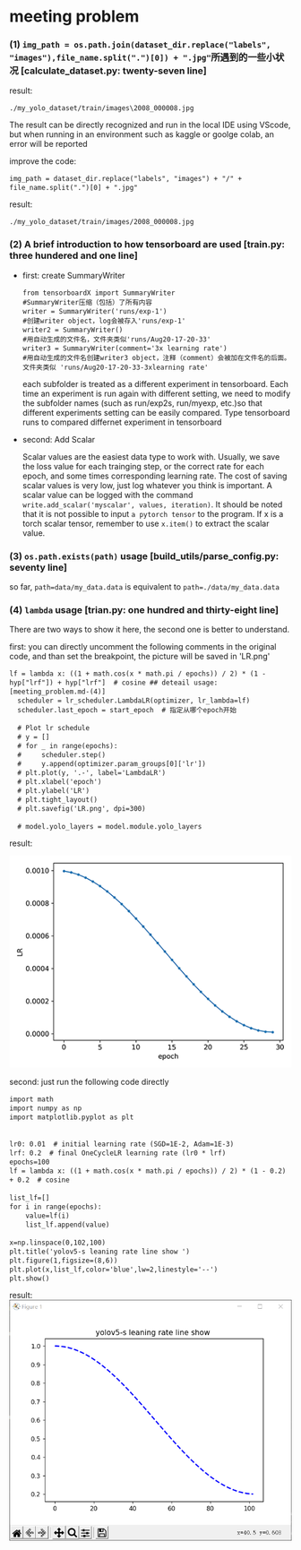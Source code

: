# meeting problem

### (1) `img_path = os.path.join(dataset_dir.replace("labels", "images"),file_name.split(".")[0]) + ".jpg"`所遇到的一些小状况 [calculate_dataset.py: twenty-seven line]

result:
  ```
  ./my_yolo_dataset/train/images\2008_000008.jpg
  ```
The result can be directly recognized and run in the local IDE using VScode, 
but when running in an environment such as kaggle or goolge colab, an error will be reported

improve the code:
  ```
  img_path = dataset_dir.replace("labels", "images") + "/" + file_name.split(".")[0] + ".jpg" 
  ```
result:
  ```
  ./my_yolo_dataset/train/images/2008_000008.jpg
  ```

### (2) A brief introduction to how tensorboard are used [train.py: three hundered and one line]

* first: create SummaryWriter
  ```
  from tensorboardX import SummaryWriter
  #SummaryWriter压缩（包括）了所有内容
  writer = SummaryWriter('runs/exp-1')
  #创建writer object，log会被存入'runs/exp-1'
  writer2 = SummaryWriter()
  #用自动生成的文件名，文件夹类似'runs/Aug20-17-20-33'
  writer3 = SummaryWriter(comment='3x learning rate')
  #用自动生成的文件名创建writer3 object，注释（comment）会被加在文件名的后面。文件夹类似 'runs/Aug20-17-20-33-3xlearning rate'
  ```
  each subfolder is treated as a different experiment in tensorboard. Each time an experiment is run again with different setting, we need to modify the subfolder       names (such as run/exp2s, run/myexp, etc.)so that different experiments setting can be easily compared. Type tensorboard runs to compared differnet experiment in       tensorboard

* second: Add Scalar
  
  Scalar values are the easiest data type to work with. Usually, we save the loss value for each trainging step, or the correct rate for each epoch, and some times corresponding learning rate. The cost of saving scalar values is very low, just log whatever you think is important. A scalar value can be logged with the command `write.add_scalar('myscalar', values, iteration)`. It should be noted that it is not possible to input `a pytorch tensor` to the program. If x is a torch scalar tensor, remember to use `x.item()` to extract the scalar value.
  
### (3) `os.path.exists(path)` usage [build_utils/parse_config.py: seventy line]
  so far, `path=data/my_data.data` is equivalent to `path=./data/my_data.data`
  
### (4) `lambda` usage [trian.py: one hundred and thirty-eight line]

There are two ways to show it here, the second one is better to understand.

first: you can directly uncomment the following comments in the original code, and than set the breakpoint, the picture will be saved in 'LR.png'
  ```
  lf = lambda x: ((1 + math.cos(x * math.pi / epochs)) / 2) * (1 - hyp["lrf"]) + hyp["lrf"]  # cosine ## deteail usage: [meeting_problem.md-(4)]
    scheduler = lr_scheduler.LambdaLR(optimizer, lr_lambda=lf)
    scheduler.last_epoch = start_epoch  # 指定从哪个epoch开始

    # Plot lr schedule
    # y = []
    # for _ in range(epochs):
    #     scheduler.step()
    #     y.append(optimizer.param_groups[0]['lr'])
    # plt.plot(y, '.-', label='LambdaLR')
    # plt.xlabel('epoch')
    # plt.ylabel('LR')
    # plt.tight_layout()
    # plt.savefig('LR.png', dpi=300)

    # model.yolo_layers = model.module.yolo_layers
  ```
result:

![lambda_first_result](meeting_problem_images/lambda_first_result.png)

second: just run the following code directly
  ```
  import math
  import numpy as np
  import matplotlib.pyplot as plt


  lr0: 0.01  # initial learning rate (SGD=1E-2, Adam=1E-3)
  lrf: 0.2  # final OneCycleLR learning rate (lr0 * lrf)
  epochs=100
  lf = lambda x: ((1 + math.cos(x * math.pi / epochs)) / 2) * (1 - 0.2) + 0.2  # cosine

  list_lf=[]
  for i in range(epochs):
      value=lf(i)
      list_lf.append(value)

  x=np.linspace(0,102,100)
  plt.title('yolov5-s leaning rate line show ')
  plt.figure(1,figsize=(8,6))
  plt.plot(x,list_lf,color='blue',lw=2,linestyle='--')
  plt.show()
  ```
result:
![lambda_second_result](meeting_problem_images/lambda_second_result.png)
